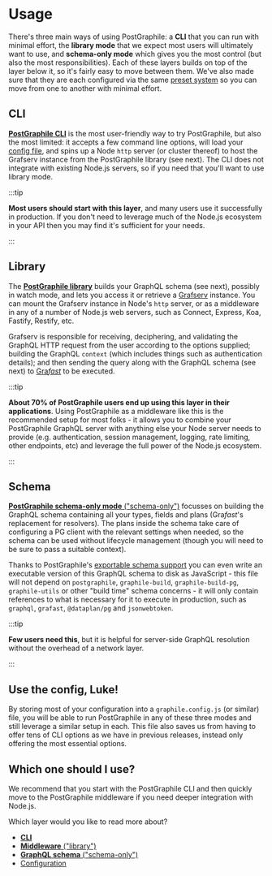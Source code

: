 # Usage

There's three main ways of using PostGraphile: a **CLI** that you can run with
minimal effort, the **library mode** that we expect most users will ultimately
want to use, and **schema-only mode** which gives you the most control (but
also the most responsibilities). Each of these layers builds on top of the
layer below it, so it's fairly easy to move between them. We've also made sure
that they are each configured via the same [preset system](./config.mdx) so you
can move from one to another with minimal effort.

## CLI

[**PostGraphile CLI**](./usage-cli.mdx) is the most user-friendly way to try
PostGraphile, but also the most limited: it accepts a few command line options,
will load your [config file][], and spins up a Node `http` server (or cluster
thereof) to host the Grafserv instance from the PostGraphile library (see
next). The CLI does not integrate with existing Node.js servers, so if you need
that you'll want to use library mode.

:::tip

**Most users should start with this layer**, and many users use it successfully
in production. If you don't need to leverage much of the Node.js ecosystem in
your API then you may find it's sufficient for your needs.

:::

## Library

The [**PostGraphile library**](./usage-library.md) builds your GraphQL schema (see
next), possibly in watch mode, and lets you access it or retrieve a [Grafserv][]
instance. You can mount the Grafserv instance in Node's `http` server, or as a
middleware in any of a number of Node.js web servers, such as Connect, Express,
Koa, Fastify, Restify, etc.

Grafserv is responsible for receiving, deciphering, and validating the GraphQL
HTTP request from the user according to the options supplied; building the
GraphQL `context` (which includes things such as authentication details); and
then sending the query along with the GraphQL schema (see next) to [Gra*fast*][]
to be executed.

:::tip

**About 70% of PostGraphile users end up using this layer in their
applications**. Using PostGraphile as a middleware like this is the recommended
setup for most folks - it allows you to combine your PostGraphile GraphQL server
with anything else your Node server needs to provide (e.g. authentication,
session management, logging, rate limiting, other endpoints, etc) and leverage
the full power of the Node.js ecosystem.

:::

## Schema

[**PostGraphile schema-only mode** ("schema-only")](./usage-schema.md) focusses
on building the GraphQL schema containing all your types, fields and plans
(Gra*fast*'s replacement for resolvers). The plans inside the schema take care
of configuring a PG client with the relevant settings when needed, so the
schema can be used without lifecycle management (though you will need to be
sure to pass a suitable context).

Thanks to PostGraphile's [exportable schema support](./exporting-schema.md) you
can even write an executable version of this GraphQL schema to disk as JavaScript -
this file will not depend on `postgraphile`, `graphile-build`,
`graphile-build-pg`, `graphile-utils` or other "build time" schema concerns -
it will only contain references to what is necessary for it to execute in
production, such as `graphql`, `grafast`, `@dataplan/pg` and `jsonwebtoken`.

:::tip

**Few users need this**, but it is helpful for server-side GraphQL resolution
without the overhead of a network layer.

:::

## Use the config, Luke!

By storing most of your configuration into a `graphile.config.js` (or similar)
file, you will be able to run PostGraphile in any of these three modes and
still leverage a similar setup in each. This file also saves us from having to
offer tens of CLI options as we have in previous releases, instead only
offering the most essential options.

## Which one should I use?

We recommend that you start with the PostGraphile CLI and then quickly move to
the PostGraphile middleware if you need deeper integration with Node.js.

Which layer would you like to read more about?

- [**CLI**](./usage-cli.mdx)
- [**Middleware** ("library")](./usage-library.md)
- [**GraphQL schema** ("schema-only")](./usage-schema.md)
- [Configuration](./config.mdx)

[config file]: ./config.mdx
[grafserv]: https://grafast.org/grafserv
[grafast]: https://grafast.org/grafast
[gra*fast*]: https://grafast.org/grafast
